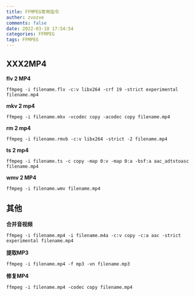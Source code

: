 ```yaml
---
title: FFMPEG常用指令
auther: zvozve
comments: false
date: 2022-03-18 17:54:54
categories: FFMPEG
tags: FFMPEG
---
```


## XXX2MP4

**flv 2 MP4**

```
ffmpeg -i filename.flv -c:v libx264 -crf 19 -strict experimental filename.mp4
```

 

**mkv 2 mp4**

```
ffmpeg -i filename.mkv -vcodec copy -acodec copy filename.mp4
```

 

**rm 2 mp4**

```
ffmpeg -i filename.rmvb -c:v libx264 -strict -2 filename.mp4
```

 

**ts 2 mp4**

```
ffmpeg -i filename.ts -c copy -map 0:v -map 0:a -bsf:a aac_adtstoasc filename.mp4
```

 

**wmv 2 MP4**

```
ffmpeg -i filename.wmv filename.mp4
```

 

## 其他

**合并音视频**

```
ffmpeg -i filename.mp4 -i filename.m4a -c:v copy -c:a aac -strict experimental filename.mp4
```

 

**提取MP3**

```
ffmpeg -i filename.mp4 -f mp3 -vn filename.mp3
```



**修复MP4**

```
ffmpeg -i filename.mp4 -codec copy filename.mp4
```

 
